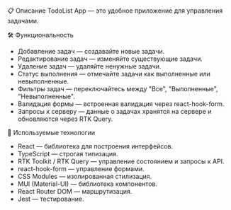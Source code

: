 📋 Описание
TodoList App — это удобное приложение для управления задачами. 

🛠️ Функциональность
- Добавление задач — создавайте новые задачи.
- Редактирование задач — изменяйте существующие задачи.
- Удаление задач — удаляйте ненужные задачи.
- Статус выполнения — отмечайте задачи как выполненные или невыполненные.
- Фильтры задач — переключайтесь между "Все", "Выполненные", "Невыполненные".
- Валидация формы — встроенная валидация через react-hook-form.
- Запросы к серверу — данные о задачах хранятся на сервере и обновляются через RTK Query.

🧩 Используемые технологии
- React — библиотека для построения интерфейсов.
- TypeScript — строгая типизация.
- RTK Toolkit / RTK Query — управление состоянием и запросы к API.
- react-hook-form — управление формами.
- CSS Modules — изолированная стилизация.
- MUI (Material-UI) — библиотека компонентов.
- React Router DOM — маршрутизация.
- Jest — тестирование.
